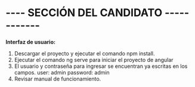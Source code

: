 # ---- SECCIÓN DEL CANDIDATO ------------

**Interfaz de usuario:**
1. Descargar el proyecto y ejecutar el comando npm install.
2. Ejecutar el comando ng serve para iniciar el proyecto de angular
3. El usuario y contraseña para ingresar se encuentran ya escritas en los campos.
    user: admin
    password: admin
4. Revisar manual de funcionamiento.